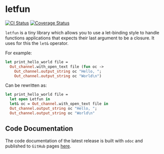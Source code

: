 # letfun

[![CI Status](https://github.com/mbarbin/letfun/workflows/ci/badge.svg)](https://github.com/mbarbin/letfun/actions/workflows/ci.yml)
[![Coverage Status](https://coveralls.io/repos/github/mbarbin/letfun/badge.svg?branch=main)](https://coveralls.io/github/mbarbin/letfun?branch=main)

`letfun` is a tiny library which allows you to use a let-binding style to handle
functions applications that expects their last argument to be a closure. It uses
for this the `let&` operator.

For example:

```ocaml
let print_hello_world file =
  Out_channel.with_open_text file (fun oc ->
    Out_channel.output_string oc "Hello, ";
    Out_channel.output_string oc "World\n")
```

Can be rewritten as:

```ocaml
let print_hello_world file =
  let open Letfun in
  let& oc = Out_channel.with_open_text file in
  Out_channel.output_string oc "Hello, ";
  Out_channel.output_string oc "World\n"
```

## Code Documentation

The code documentation of the latest release is built with `odoc` and published
to `GitHub` pages [here](https://mbarbin.github.io/letfun).
